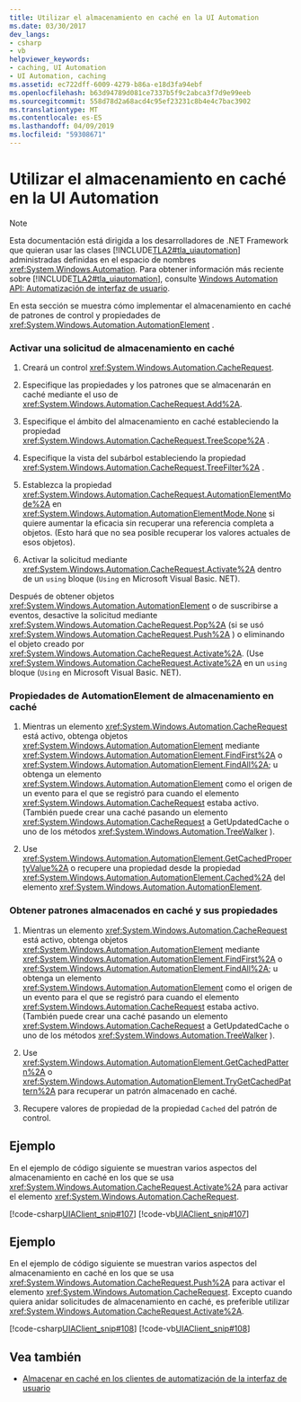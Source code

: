 ```yaml
---
title: Utilizar el almacenamiento en caché en la UI Automation
ms.date: 03/30/2017
dev_langs:
- csharp
- vb
helpviewer_keywords:
- caching, UI Automation
- UI Automation, caching
ms.assetid: ec722dff-6009-4279-b86a-e18d3fa94ebf
ms.openlocfilehash: b63d94789d081ce7337b5f9c2abca3f7d9e99eeb
ms.sourcegitcommit: 558d78d2a68acd4c95ef23231c8b4e4c7bac3902
ms.translationtype: MT
ms.contentlocale: es-ES
ms.lasthandoff: 04/09/2019
ms.locfileid: "59308671"
---
```

# <a name="use-caching-in-ui-automation"></a>Utilizar el almacenamiento en caché en la UI Automation
> [!NOTE]
>  Esta documentación está dirigida a los desarrolladores de .NET Framework que quieran usar las clases [!INCLUDE[TLA2#tla_uiautomation](../../../includes/tla2sharptla-uiautomation-md.md)] administradas definidas en el espacio de nombres <xref:System.Windows.Automation>. Para obtener información más reciente sobre [!INCLUDE[TLA2#tla_uiautomation](../../../includes/tla2sharptla-uiautomation-md.md)], consulte [Windows Automation API: Automatización de interfaz de usuario](https://go.microsoft.com/fwlink/?LinkID=156746).  
  
 En esta sección se muestra cómo implementar el almacenamiento en caché de patrones de control y propiedades de <xref:System.Windows.Automation.AutomationElement> .  
  
### <a name="activate-a-cache-request"></a>Activar una solicitud de almacenamiento en caché  
  
1. Creará un control <xref:System.Windows.Automation.CacheRequest>.  
  
2. Especifique las propiedades y los patrones que se almacenarán en caché mediante el uso de <xref:System.Windows.Automation.CacheRequest.Add%2A>.  
  
3. Especifique el ámbito del almacenamiento en caché estableciendo la propiedad <xref:System.Windows.Automation.CacheRequest.TreeScope%2A> .  
  
4. Especifique la vista del subárbol estableciendo la propiedad <xref:System.Windows.Automation.CacheRequest.TreeFilter%2A> .  
  
5. Establezca la propiedad <xref:System.Windows.Automation.CacheRequest.AutomationElementMode%2A> en <xref:System.Windows.Automation.AutomationElementMode.None> si quiere aumentar la eficacia sin recuperar una referencia completa a objetos. (Esto hará que no sea posible recuperar los valores actuales de esos objetos).  
  
6. Activar la solicitud mediante <xref:System.Windows.Automation.CacheRequest.Activate%2A> dentro de un `using` bloque (`Using` en Microsoft Visual Basic. NET).  
  
 Después de obtener objetos <xref:System.Windows.Automation.AutomationElement> o de suscribirse a eventos, desactive la solicitud mediante <xref:System.Windows.Automation.CacheRequest.Pop%2A> (si se usó <xref:System.Windows.Automation.CacheRequest.Push%2A> ) o eliminando el objeto creado por <xref:System.Windows.Automation.CacheRequest.Activate%2A>. (Use <xref:System.Windows.Automation.CacheRequest.Activate%2A> en un `using` bloque (`Using` en Microsoft Visual Basic. NET).  
  
### <a name="cache-automationelement-properties"></a>Propiedades de AutomationElement de almacenamiento en caché  
  
1. Mientras un elemento <xref:System.Windows.Automation.CacheRequest> está activo, obtenga objetos <xref:System.Windows.Automation.AutomationElement> mediante <xref:System.Windows.Automation.AutomationElement.FindFirst%2A> o <xref:System.Windows.Automation.AutomationElement.FindAll%2A>; u obtenga un elemento <xref:System.Windows.Automation.AutomationElement> como el origen de un evento para el que se registró para cuando el elemento <xref:System.Windows.Automation.CacheRequest> estaba activo. (También puede crear una caché pasando un elemento <xref:System.Windows.Automation.CacheRequest> a GetUpdatedCache o uno de los métodos <xref:System.Windows.Automation.TreeWalker> ).  
  
2. Use <xref:System.Windows.Automation.AutomationElement.GetCachedPropertyValue%2A> o recupere una propiedad desde la propiedad <xref:System.Windows.Automation.AutomationElement.Cached%2A> del elemento <xref:System.Windows.Automation.AutomationElement>.  
  
### <a name="obtain-cached-patterns-and-their-properties"></a>Obtener patrones almacenados en caché y sus propiedades  
  
1. Mientras un elemento <xref:System.Windows.Automation.CacheRequest> está activo, obtenga objetos <xref:System.Windows.Automation.AutomationElement> mediante <xref:System.Windows.Automation.AutomationElement.FindFirst%2A> o <xref:System.Windows.Automation.AutomationElement.FindAll%2A>; u obtenga un elemento <xref:System.Windows.Automation.AutomationElement> como el origen de un evento para el que se registró para cuando el elemento <xref:System.Windows.Automation.CacheRequest> estaba activo. (También puede crear una caché pasando un elemento <xref:System.Windows.Automation.CacheRequest> a GetUpdatedCache o uno de los métodos <xref:System.Windows.Automation.TreeWalker> ).  
  
2. Use <xref:System.Windows.Automation.AutomationElement.GetCachedPattern%2A> o <xref:System.Windows.Automation.AutomationElement.TryGetCachedPattern%2A> para recuperar un patrón almacenado en caché.  
  
3. Recupere valores de propiedad de la propiedad `Cached` del patrón de control.  
  
## <a name="example"></a>Ejemplo  
 En el ejemplo de código siguiente se muestran varios aspectos del almacenamiento en caché en los que se usa <xref:System.Windows.Automation.CacheRequest.Activate%2A> para activar el elemento <xref:System.Windows.Automation.CacheRequest>.  
  
 [!code-csharp[UIAClient_snip#107](../../../samples/snippets/csharp/VS_Snippets_Wpf/UIAClient_snip/CSharp/ClientForm.cs#107)]
 [!code-vb[UIAClient_snip#107](../../../samples/snippets/visualbasic/VS_Snippets_Wpf/UIAClient_snip/VisualBasic/ClientForm.vb#107)]  
  
## <a name="example"></a>Ejemplo  
 En el ejemplo de código siguiente se muestran varios aspectos del almacenamiento en caché en los que se usa <xref:System.Windows.Automation.CacheRequest.Push%2A> para activar el elemento <xref:System.Windows.Automation.CacheRequest>. Excepto cuando quiera anidar solicitudes de almacenamiento en caché, es preferible utilizar <xref:System.Windows.Automation.CacheRequest.Activate%2A>.  
  
 [!code-csharp[UIAClient_snip#108](../../../samples/snippets/csharp/VS_Snippets_Wpf/UIAClient_snip/CSharp/ClientForm.cs#108)]
 [!code-vb[UIAClient_snip#108](../../../samples/snippets/visualbasic/VS_Snippets_Wpf/UIAClient_snip/VisualBasic/ClientForm.vb#108)]  
  
## <a name="see-also"></a>Vea también

- [Almacenar en caché en los clientes de automatización de la interfaz de usuario](../../../docs/framework/ui-automation/caching-in-ui-automation-clients.md)
